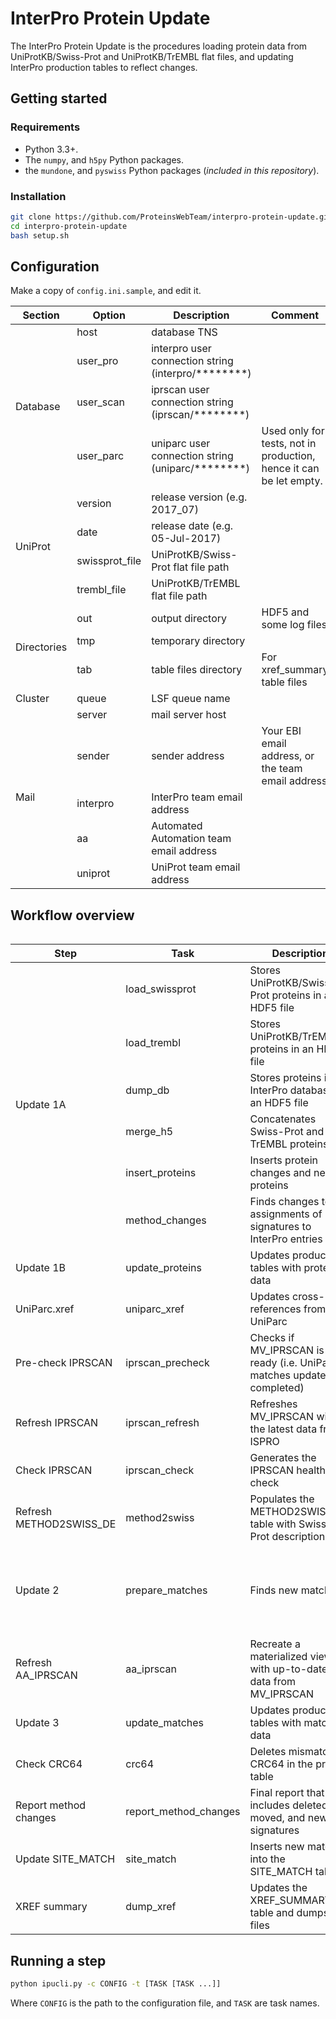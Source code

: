 # InterPro Protein Update

The InterPro Protein Update is the procedures loading protein data from UniProtKB/Swiss-Prot and UniProtKB/TrEMBL flat files, and updating InterPro production tables to reflect changes.

## Getting started

### Requirements

* Python 3.3+.
* The `numpy`, and `h5py` Python packages.
* the `mundone`, and `pyswiss` Python packages (*included in this repository*).

### Installation

```bash
git clone https://github.com/ProteinsWebTeam/interpro-protein-update.git
cd interpro-protein-update
bash setup.sh
```

## Configuration

Make a copy of `config.ini.sample`, and edit it.

<table>
    <thead>
        <tr>
            <th>Section</th>
            <th>Option</th>
            <th>Description</th>
            <th>Comment</th>
        </tr>
    </thead>
    <tbody>
        <tr>
            <td rowspan=4>Database</td>
            <td>host</td>
            <td>database TNS</td>
            <td></td>
        </tr>
        <tr>
            <td>user_pro</td>
            <td>interpro user connection string (interpro/********)</td>
            <td></td>
        </tr>
        <tr>
            <td>user_scan</td>
            <td>iprscan user connection string (iprscan/********)</td>
            <td></td>
        </tr>
        <tr>
            <td>user_parc</td>
            <td>uniparc user connection string (uniparc/********)</td>
            <td>Used only for tests, not in production, hence it can be let empty.</td>
        </tr>
        <tr>
            <td rowspan=4>UniProt</td>
            <td>version</td>
            <td>release version (e.g. 2017_07)</td>
            <td></td>
        </tr>
        <tr>
            <td>date</td>
            <td>release date (e.g. 05-Jul-2017)</td>
            <td></td>
        </tr>
        <tr>
            <td>swissprot_file</td>
            <td>UniProtKB/Swiss-Prot flat file path</td>
            <td></td>
        </tr>
        <tr>
            <td>trembl_file</td>
            <td>UniProtKB/TrEMBL flat file path</td>
            <td></td>
        </tr>
        <tr>
            <td rowspan=3>Directories</td>
            <td>out</td>
            <td>output directory</td>
            <td>HDF5 and some log files</td>
        </tr>
        <tr>
            <td>tmp</td>
            <td>temporary directory</td>
            <td></td>
        </tr>
        <tr>
            <td>tab</td>
            <td>table files directory</td>
            <td>For xref_summary table files</td>
        </tr>
        <tr>
            <td>Cluster</td>
            <td>queue</td>
            <td>LSF queue name</td>
            <td></td>
        </tr>
        <tr>
            <td rowspan=5>Mail</td>
            <td>server</td>
            <td>mail server host</td>
            <td></td>
        </tr>
        <tr>
            <td>sender</td>
            <td>sender address</td>
            <td>Your EBI email address, or the team email address</td>
        </tr>
        <tr>
            <td>interpro</td>
            <td>InterPro team email address</td>
            <td></td>
        </tr>
        <tr>
            <td>aa</td>
            <td>Automated Automation team email address</td>
            <td></td>
        </tr>
        <tr>
            <td>uniprot</td>
            <td>UniProt team email address</td>
            <td></td>
        </tr>        
    </tbody>
<table>


## Workflow overview

<table>
    <thead>
        <tr>
            <th>Step</th>
            <th>Task</th>
            <th>Description</th>
            <th>Comment</th>
        </tr>
    </thead>
    <tbody>
        <tr>
            <td rowspan=6>Update 1A</td>
            <td>load_swissprot</td>
            <td>Stores UniProtKB/Swiss-Prot proteins in an HDF5 file</td>
            <td></td>
        </tr>
        <tr>
            <td>load_trembl</td>
            <td>Stores UniProtKB/TrEMBL proteins in an HDF5 file</td>
            <td></td>
        </tr>
        <tr>
            <td>dump_db</td>
            <td>Stores proteins in the InterPro database in an HDF5 file</td>
            <td></td>
        </tr>
        <tr>
            <td>merge_h5</td>
            <td>Concatenates Swiss-Prot and TrEMBL proteins</td>
            <td></td>
        </tr>
        <tr>
            <td>insert_proteins</td>
            <td>Inserts protein changes and new proteins</td>
            <td></td>
        </tr>
        <tr>
            <td>method_changes</td>
            <td>Finds changes to assignments of signatures to InterPro entries</td>
            <td></td>
        </tr>
        <tr>
            <td>Update 1B</td>
            <td>update_proteins</td>
            <td>Updates production tables with protein data</td>
            <td></td>
        </tr>
        <tr>
            <td>UniParc.xref</td>
            <td>uniparc_xref</td>
            <td>Updates cross-references from UniParc</td>
            <td></td>
        </tr>
        <tr>
            <td>Pre-check IPRSCAN</td>
            <td>iprscan_precheck</td>
            <td>Checks if MV_IPRSCAN is ready (i.e. UniParc matches update completed)</td>
            <td rowspan=2>Skipped, unless explicitly called</td>
        </tr>
        <tr>
            <td>Refresh IPRSCAN</td>
            <td>iprscan_refresh</td>
            <td>Refreshes MV_IPRSCAN with the latest data from ISPRO</td>
        </tr>
        <tr>
            <td>Check IPRSCAN</td>
            <td>iprscan_check</td>
            <td>Generates the IPRSCAN health check</td>
            <td></td>
        </tr>
        <tr>
            <td>Refresh METHOD2SWISS_DE</td>
            <td>method2swiss</td>
            <td>Populates the METHOD2SWISS_DE table with Swiss-Prot descriptions</td>
            <td>Required by Happy Helper</td>
        </tr>
        <tr>
            <td>Update 2</td>
            <td>prepare_matches</td>
            <td>Finds new matches</td>
            <td>A pre-production report is generated, and must be checked</td>
        </tr>
        <tr>
            <td>Refresh AA_IPRSCAN</td>
            <td>aa_iprscan</td>
            <td>Recreate a materialized view with up-to-date data from MV_IPRSCAN</td>
            <td></td>
        </tr>
        <tr>
            <td>Update 3</td>
            <td>update_matches</td>
            <td>Updates production tables with match data</td>
            <td></td>
        </tr>
        <tr>
            <td>Check CRC64</td>
            <td>crc64</td>
            <td>Deletes mismatched CRC64 in the protein table</td>
            <td></td>
        </tr>
        <tr>
            <td>Report method changes</td>
            <td>report_method_changes</td>
            <td>Final report that includes deleted, moved, and new signatures</td>
            <td></td>
        </tr>
        <tr>
            <td>Update SITE_MATCH</td>
            <td>site_match</td>
            <td>Inserts new matches into the SITE_MATCH table</td>
            <td></td>
        </tr>
        <tr>
            <td>XREF summary</td>
            <td>dump_xref</td>
            <td>Updates the XREF_SUMMARY table and dumps tab files</td>
            <td></td>
        </tr>
    </tbody>
</table>

## Running a step

```bash
python ipucli.py -c CONFIG -t [TASK [TASK ...]]
```

Where `CONFIG` is the path to the configuration file, and `TASK` are task names.
